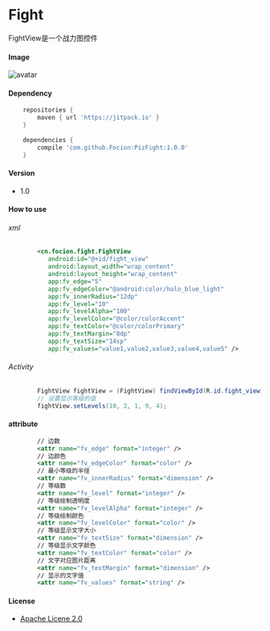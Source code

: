 # Fight

FightView是一个战力图控件

#### Image
![avatar](https://raw.githubusercontent.com/Focion/PizRes/master/images/img_fight_view.png)

#### Dependency
```gradle
	repositories {
		maven { url 'https://jitpack.io' }
	}
    
	dependencies {
		compile 'com.github.Focion:PizFight:1.0.0'
	}
```
#### Version

  - 1.0

#### How to use

###### xml
```xml
        <cn.focion.fight.FightView
           android:id="@+id/fight_view"
           android:layout_width="wrap_content"
           android:layout_height="wrap_content"
           app:fv_edge="5"
           app:fv_edgeColor="@android:color/holo_blue_light"
           app:fv_innerRadius="12dp"
           app:fv_level="10"
           app:fv_levelAlpha="100"
           app:fv_levelColor="@color/colorAccent"
           app:fv_textColor="@color/colorPrimary"
           app:fv_textMargin="8dp"
           app:fv_textSize="14sp"
           app:fv_values="value1,value2,value3,value4,value5" />
```

###### Activity
```java
        FightView fightView = (FightView) findViewById(R.id.fight_view);
        // 设置显示等级的值
        fightView.setLevels(10, 2, 1, 9, 4);
```

#### attribute
```xml
        // 边数
        <attr name="fv_edge" format="integer" />
        // 边颜色
        <attr name="fv_edgeColor" format="color" />
        // 最小等级的半径
        <attr name="fv_innerRadius" format="dimension" />
        // 等级数
        <attr name="fv_level" format="integer" />
        // 等级绘制透明度
        <attr name="fv_levelAlpha" format="integer" />
        // 等级绘制颜色
        <attr name="fv_levelColor" format="color" />
        // 等级显示文字大小
        <attr name="fv_textSize" format="dimension" />
        // 等级显示文字颜色
        <attr name="fv_textColor" format="color" />
        // 文字对应图片距离
        <attr name="fv_textMargin" format="dimension" />
        // 显示的文字值
        <attr name="fv_values" format="string" />
```

#### License
  * [Apache Licene 2.0]


[Apache Licene 2.0]:<http://www.apache.org/licenses/LICENSE-2.0>
